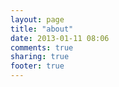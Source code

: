 ```yaml
---
layout: page
title: "about"
date: 2013-01-11 08:06
comments: true
sharing: true
footer: true
---
```

